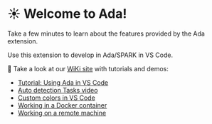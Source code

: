 # ☀ Welcome to Ada!

Take a few minutes to learn about the features provided by the Ada extension.

Use this extension to develop in Ada/SPARK in VS Code.

📖 Take a look at our [WiKi site](https://github.com/AdaCore/ada_language_server/wiki) with tutorials and demos:
* [Tutorial: Using Ada in VS Code](https://github.com/AdaCore/ada_language_server/wiki/Getting-Started)
* [Auto detection Tasks video](https://github.com/AdaCore/ada_language_server/wiki/auto_detected_tasks.mp4)
* [Custom colors in VS Code](https://github.com/AdaCore/ada_language_server/wiki/Custom-colors-in-VS-Code)
* [Working in a Docker container](https://github.com/AdaCore/ada_language_server/tree/master/integration/vscode/Code%20Samples/docker)
* [Working on a remote machine](https://github.com/AdaCore/ada_language_server/wiki/Working-on-a-remote-machine)

